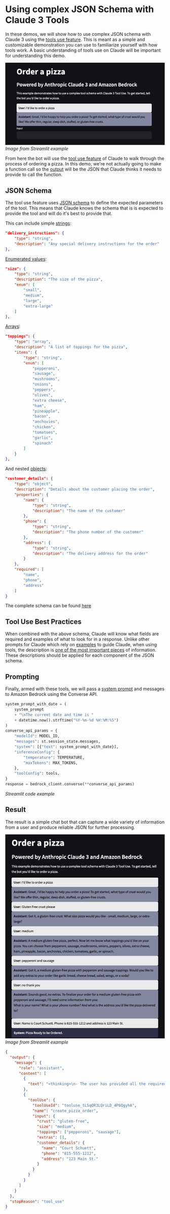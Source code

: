 # Using complex JSON Schema with Claude 3 Tools

In these demos, we will show how to use complex JSON schema with Claude 3 using the [tools use feature](https://docs.anthropic.com/en/docs/tool-use#how-tool-use-works). This is meant as a simple and customizable demonstration you can use to familiarize yourself with how tools work. A basic understanding of tools use on Claude will be important for understanding this demo.

![OrderAPizza](/complex-schema-tool-use/images/OrderAPizza.png)
_Image from Streamlit example_

From here the bot will use the [tool use feature](https://docs.anthropic.com/en/docs/tool-use) of Claude to walk through the process of ordering a pizza. In this demo, we're not actually going to make a function call so the [output](https://docs.anthropic.com/en/docs/tool-use#json-output) will be the JSON that Claude thinks it needs to provide to call the function.

## JSON Schema

The tool use feature uses [JSON schema](https://json-schema.org/) to define the expected parameters of the tool. This means that Claude knows the schema that is is expected to provide the tool and will do it's best to provide that.

This can include simple [strings](https://json-schema.org/understanding-json-schema/reference/string):

```json
"delivery_instructions": {
    "type": "string",
    "description": "Any special delivery instructions for the order"
},
```

[Enumerated values](https://json-schema.org/understanding-json-schema/reference/enum):

```json
"size": {
    "type": "string",
    "description": "The size of the pizza",
    "enum": [
        "small",
        "medium",
        "large",
        "extra-large"
    ]
},
```

[Arrays](https://json-schema.org/understanding-json-schema/reference/array):

```json
"toppings": {
    "type": "array",
    "description": "A list of toppings for the pizza",
    "items": {
        "type": "string",
        "enum": [
            "pepperoni",
            "sausage",
            "mushrooms",
            "onions",
            "peppers",
            "olives",
            "extra cheese",
            "ham",
            "pineapple",
            "bacon",
            "anchovies",
            "chicken",
            "tomatoes",
            "garlic",
            "spinach"
        ]
    }
},
```

And nested [objects](https://json-schema.org/understanding-json-schema/reference/object):

```json
"customer_details": {
    "type": "object",
    "description": "Details about the customer placing the order",
    "properties": {
        "name": {
            "type": "string",
            "description": "The name of the customer"
        },
        "phone": {
            "type": "string",
            "description": "The phone number of the customer"
        },
        "address": {
            "type": "string",
            "description": "The delivery address for the order"
        }
    },
    "required": [
        "name",
        "phone",
        "address"
    ]
}
```

The complete schema can be found [here](/complex-schema-tool-use/streamlit-python-example/tool_use/input_schema.py)

## Tool Use Best Practices

When combined with the above schema, Claude will know what fields are required and examples of what to look for in a response. Unlike other prompts for Claude which rely on [examples](https://docs.anthropic.com/en/docs/use-examples) to guide Claude, when using tools, the description is [one of the most important pieces](https://docs.anthropic.com/en/docs/tool-use#best-practices-for-tool-definitions) of information. These descriptions should be applied for each component of the JSON schema.

## Prompting

Finally, armed with these tools, we will pass a [system prompt](/complex-schema-tool-use/streamlit-python-example/tool_use/system_prompt.py) and messages to Amazon Bedrock using the Converse API.

```python
system_prompt_with_date = (
    system_prompt
    + "\nThe current date and time is "
    + datetime.now().strftime("%Y-%m-%d %H:%M:%S")
)
converse_api_params = {
    "modelId": MODEL_ID,
    "messages": st.session_state.messages,
    "system": [{"text": system_prompt_with_date}],
    "inferenceConfig": {
        "temperature": TEMPERATURE,
        "maxTokens": MAX_TOKENS,
    },
    "toolConfig": tools,
}
response = bedrock_client.converse(**converse_api_params)
```

_Streamlit code example_

## Result

The result is a simple chat bot that can capture a wide variety of information from a user and produce reliable JSON for further processing.

![ReadyToOrder](/complex-schema-tool-use/images/ReadyToOrder.png)
_Image from Streamlit example_

```json
{
  "output": {
    "message": {
      "role": "assistant",
      "content": [
        {
          "text": "<thinking>\n- The user has provided all the required information to complete their pizza order:\n  - Crust: Gluten-free\n  - Size: Medium\n  - Toppings: Pepperoni, Sausage\n  - Extras: None\n  - Customer Name: Court Schuett\n  - Customer Phone: 815-555-1212\n  - Delivery Address: 123 Main St.\n- I now have everything needed from the data model, so I can invoke the tool to place the order.\n</thinking>"
        },
        {
          "toolUse": {
            "toolUseId": "tooluse_tLSqQR3LQriLD_4P6QgyhA",
            "name": "create_pizza_order",
            "input": {
              "crust": "gluten-free",
              "size": "medium",
              "toppings": ["pepperoni", "sausage"],
              "extras": [],
              "customer_details": {
                "name": "Court Schuett",
                "phone": "815-555-1212",
                "address": "123 Main St."
              }
            }
          }
        }
      ]
    }
  },
  "stopReason": "tool_use"
}
```
